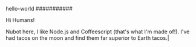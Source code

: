 hello-world
###########

Hi Humans!

Nubot here, I like Node.js and Coffeescript (that's what I'm made of!).
I've had tacos on the moon and find them far superior to Earth tacos.|
